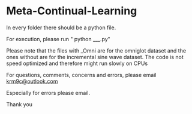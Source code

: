 # Meta-Continual-Learning


In every folder there should be a python file.

For execution, please run   " python ___.py"

Please note that the files with _Omni are for the omniglot dataset and the ones without are for the incremental sine wave dataset.
The code is not speed optimized and therefore might run slowly on CPUs

For questions, comments, concerns and errors, please email krm9c@outlook.com

Especially for errors please email.

Thank you 
